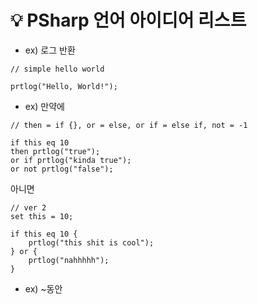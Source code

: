 # 💡 PSharp 언어 아이디어 리스트

- ex) 로그 반환
```
// simple hello world

prtlog("Hello, World!");
```

- ex) 만약에
```
// then = if {}, or = else, or if = else if, not = -1

if this eq 10 
then prtlog("true");
or if prtlog("kinda true");
or not prtlog("false");
```

아니면
 
```
// ver 2
set this = 10;

if this eq 10 {
    prtlog("this shit is cool");
} or {
    prtlog("nahhhhh");
}
```

- ex) ~동안